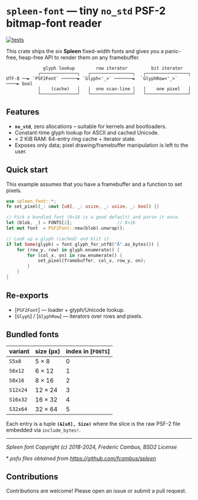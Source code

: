 # `spleen-font`  — tiny `no_std` PSF-2 bitmap‐font reader

[![tests](https://github.com/sanufar/spleen-font-rs/actions/workflows/ci.yml/badge.svg)](https://github.com/sanufar/spleen-font-rs/actions/workflows/ci.yml)

This crate ships the six **Spleen** fixed-width fonts and gives you a
panic-free, heap-free API to render them on any framebuffer.

```text
              glyph lookup        row iterator         bit iterator
            ┌──────────────┐   ┌────────────────┐   ┌────────────────┐
UTF-8 ──► `PSF2Font` ──────► `Glyph<'_>` ───────►  `GlyphRow<'_>` ────► bool
            │    (cache)   │   |  one scan-line │   |    one pixel   │
            └──────────────┘   └────────────────┘   └────────────────┘
```

## Features

* **`no_std`**, zero allocations – suitable for kernels and bootloaders.
* Constant-time glyph lookup for ASCII and cached Unicode.
* < 2 KiB RAM: 64-entry ring cache + iterator state.
* Exposes only data; pixel drawing/framebuffer manipulation is left to the user.

## Quick start

This example assumes that you have a framebuffer and a function to set pixels.

```rust
use spleen_font::*;
fn set_pixel(_: &mut [u8], _: usize, _: usize, _: bool) {}

// Pick a bundled font (8×16 is a good default) and parse it once.
let (blob, _) = FONTS[2];                 // 8×16
let mut font  = PSF2Font::new(blob).unwrap();

// Look up a glyph (cached) and blit it.
if let Some(glyph) = font.glyph_for_utf8("Å".as_bytes()) {
    for (row_y, row) in glyph.enumerate() {
        for (col_x, on) in row.enumerate() {
            set_pixel(framebuffer, col_x, row_y, on);
        }
    }
}
```

## Re-exports

* [`PSF2Font`] — loader + glyph/Unicode lookup.
* [`Glyph`] / [`GlyphRow`] — iterators over rows and pixels.

## Bundled fonts

| variant | size (px) | index in [`FONTS`] |
|---------|-----------|--------------------|
| `S5x8`  |  5 × 8 | 0 |
| `S6x12` |  6 × 12| 1 |
| `S8x16` |  8 × 16| 2 |
| `S12x24`| 12 × 24| 3 |
| `S16x32`| 16 × 32| 4 |
| `S32x64`| 32 × 64| 5 |

Each entry is a tuple **`(&[u8], Size)`** where the slice is the raw PSF-2
file embedded via `include_bytes!`.

---

*Spleen font Copyright (c) 2018-2024, Frederic Cambus, BSD2 License*

**.psfu files obtained from https://github.com/fcambus/spleen*

## Contributions

Contributions are welcome! Please open an issue or submit a pull request.

